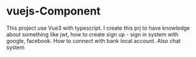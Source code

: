 # vuejs-Component
This project use Vue3 with typescript. I create this prj to have knowledge about something like jwt, how to create sign up - sign in system with google, facebook. How to connect with bank local account. Also chat system
